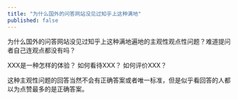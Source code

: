 ```yaml
---
title: "为什么国外的问答网站没见过知乎上这种满地"
published: false
---
```

为什么国外的问答网站没见过知乎上这种满地遍地的主观性观点性问题？难道提问者自己连观点都没有吗？

XXX是一种怎样的体验？
如何看待XXX？
如何评价XXX？

这种主观性问题的回答当然不会有正确答案或者唯一标准，但是似乎看回答的人都以为点赞最多的是正确答案。